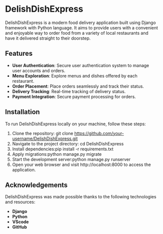 # DelishDishExpress

DelishDishExpress is a modern food delivery application built using Django framework with Python language. It aims to provide users with a convenient and enjoyable way to order food from a variety of local restaurants and have it delivered straight to their doorstep.

## Features

- **User Authentication**: Secure user authentication system to manage user accounts and orders.
- **Menu Exploration**: Explore menus and dishes offered by each restaurant.
- **Order Placement**: Place orders seamlessly and track their status.
- **Delivery Tracking**: Real-time tracking of delivery status.
- **Payment Integration**: Secure payment processing for orders.

## Installation

To run DelishDishExpress locally on your machine, follow these steps:

1. Clone the repository:
git clone https://github.com/your-username/DelishDishExpress.git
2. Navigate to the project directory:
   cd DelishDishExpress
3. Install dependencies:pip install -r requirements.txt
4. Apply migrations:python manage.py migrate
5. Start the development server:python manage.py runserver
6. Open your web browser and visit http://localhost:8000 to access the application.

## Acknowledgements

DelishDishExpress was made possible thanks to the following technologies and resources:
- **Django**
- **Python**
- **VScode**
- **GitHub**





